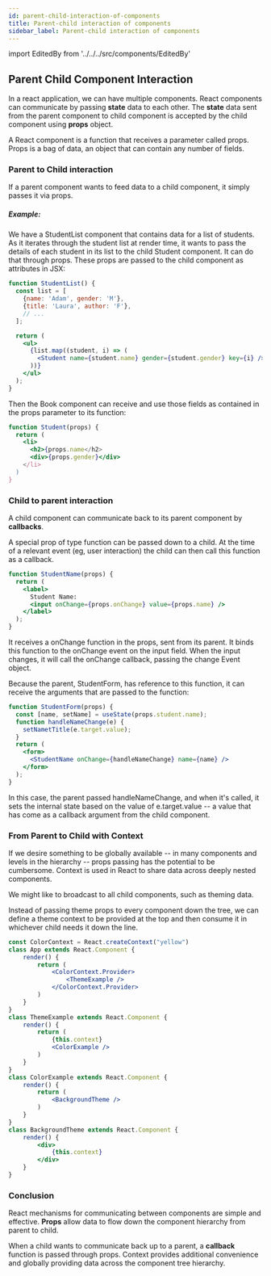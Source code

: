 ```yaml
---
id: parent-child-interaction-of-components
title: Parent-child interaction of components
sidebar_label: Parent-child interaction of components
---
```


import EditedBy from '../../../src/components/EditedBy'

## Parent Child Component Interaction

In a react application, we can have multiple components. React components can communicate by passing **state** data to each other. The **state** data sent from the parent component to child component is accepted by the child component using **props** object.

A React component is a function that receives a parameter called props. Props is a bag of data, an object that can contain any number of fields.

### Parent to Child interaction

If a parent component wants to feed data to a child component, it simply passes it via props.

##### Example:

We have a StudentList component that contains data for a list of students. As it iterates through the student list at render time, it wants to pass the details of each student in its list to the child Student component. It can do that through props. These props are passed to the child component as attributes in JSX:

```jsx
function StudentList() {
  const list = [
    {name: 'Adam', gender: 'M'},
    {title: 'Laura', author: 'F'},
    // ...
  ];

  return (
    <ul>
      {list.map((student, i) => (
        <Student name={student.name} gender={student.gender} key={i} />
      ))}
    </ul>
  );
}
```

Then the Book component can receive and use those fields as contained in the props parameter to its function:

```jsx
function Student(props) {
  return (
    <li>
      <h2>{props.name</h2>
      <div>{props.gender}</div>
    </li>
  )
}
```

### Child to parent interaction

A child component can communicate back to its parent component by **callbacks**.

A special prop of type function can be passed down to a child. At the time of a relevant event (eg, user interaction) the child can then call this function as a callback.

```jsx
function StudentName(props) {
  return (
    <label>
      Student Name:
      <input onChange={props.onChange} value={props.name} />
    </label>
  );
}
```

It receives a onChange function in the props, sent from its parent. It binds this function to the onChange event on the input field. When the input changes, it will call the onChange callback, passing the change Event object.

Because the parent, StudentForm, has reference to this function, it can receive the arguments that are passed to the function:

```jsx
function StudentForm(props) {
  const [name, setName] = useState(props.student.name);
  function handleNameChange(e) {
    setNametTitle(e.target.value);
  }
  return (
    <form>
      <StudentName onChange={handleNameChange} name={name} />
    </form>
  );
}
```

In this case, the parent passed handleNameChange, and when it's called, it sets the internal state based on the value of e.target.value -- a value that has come as a callback argument from the child component.

### From Parent to Child with Context

If we desire something to be globally available -- in many components and levels in the hierarchy -- props passing has the potential to be cumbersome. Context is used in React to share data across deeply nested components.

We might like to broadcast to all child components, such as theming data.

Instead of passing theme props to every component down the tree, we can define a theme context to be provided at the top and then consume it in whichever child needs it down the line.

```jsx
const ColorContext = React.createContext("yellow")
class App extends React.Component {
    render() {
        return (
            <ColorContext.Provider>
                <ThemeExample />
            </ColorContext.Provider>
        )
    }
}
class ThemeExample extends React.Component {
    render() {
        return (
            {this.context}
            <ColorExample />
        )
    }
}
class ColorExample extends React.Component {
    render() {
        return (
            <BackgroundTheme />
        )
    }
}
class BackgroundTheme extends React.Component {
    render() {
        <div>
            {this.context}
        </div>
    }
}
```

### Conclusion

React mechanisms for communicating between components are simple and effective. **Props** allow data to flow down the component hierarchy from parent to child.

When a child wants to communicate back up to a parent, a **callback** function is passed through props. Context provides additional convenience and globally providing data across the component tree hierarchy.

<EditedBy name="Chris Rachel" date="13/05/2020" />
